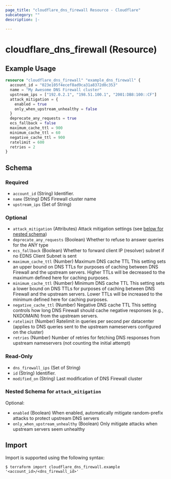 ```yaml
---
page_title: "cloudflare_dns_firewall Resource - Cloudflare"
subcategory: ""
description: |-
  
---
```


# cloudflare_dns_firewall (Resource)



## Example Usage

```terraform
resource "cloudflare_dns_firewall" "example_dns_firewall" {
  account_id = "023e105f4ecef8ad9ca31a8372d0c353"
  name = "My Awesome DNS Firewall cluster"
  upstream_ips = ["192.0.2.1", "198.51.100.1", "2001:DB8:100::CF"]
  attack_mitigation = {
    enabled = true
    only_when_upstream_unhealthy = false
  }
  deprecate_any_requests = true
  ecs_fallback = false
  maximum_cache_ttl = 900
  minimum_cache_ttl = 60
  negative_cache_ttl = 900
  ratelimit = 600
  retries = 2
}
```

<!-- schema generated by tfplugindocs -->
## Schema

### Required

- `account_id` (String) Identifier.
- `name` (String) DNS Firewall cluster name
- `upstream_ips` (Set of String)

### Optional

- `attack_mitigation` (Attributes) Attack mitigation settings (see [below for nested schema](#nestedatt--attack_mitigation))
- `deprecate_any_requests` (Boolean) Whether to refuse to answer queries for the ANY type
- `ecs_fallback` (Boolean) Whether to forward client IP (resolver) subnet if no EDNS Client Subnet is sent
- `maximum_cache_ttl` (Number) Maximum DNS cache TTL This setting sets an upper bound on DNS TTLs for purposes of caching between DNS Firewall and the upstream servers. Higher TTLs will be decreased to the maximum defined here for caching purposes.
- `minimum_cache_ttl` (Number) Minimum DNS cache TTL This setting sets a lower bound on DNS TTLs for purposes of caching between DNS Firewall and the upstream servers. Lower TTLs will be increased to the minimum defined here for caching purposes.
- `negative_cache_ttl` (Number) Negative DNS cache TTL This setting controls how long DNS Firewall should cache negative responses (e.g., NXDOMAIN) from the upstream servers.
- `ratelimit` (Number) Ratelimit in queries per second per datacenter (applies to DNS queries sent to the upstream nameservers configured on the cluster)
- `retries` (Number) Number of retries for fetching DNS responses from upstream nameservers (not counting the initial attempt)

### Read-Only

- `dns_firewall_ips` (Set of String)
- `id` (String) Identifier.
- `modified_on` (String) Last modification of DNS Firewall cluster

<a id="nestedatt--attack_mitigation"></a>
### Nested Schema for `attack_mitigation`

Optional:

- `enabled` (Boolean) When enabled, automatically mitigate random-prefix attacks to protect upstream DNS servers
- `only_when_upstream_unhealthy` (Boolean) Only mitigate attacks when upstream servers seem unhealthy

## Import

Import is supported using the following syntax:

```shell
$ terraform import cloudflare_dns_firewall.example '<account_id>/<dns_firewall_id>'
```
